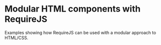 # Modular HTML components with RequireJS
Examples showing how RequireJS can be used with a modular approach to HTML/CSS.

